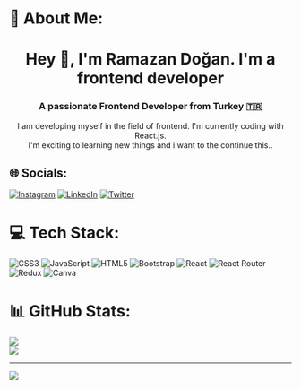 # 💫 About Me:
<h1 align="center">Hey 👋, I'm Ramazan Doğan. I'm a frontend developer</h1>
<h3 align="center">A passionate Frontend Developer from Turkey 🇹🇷</h3>
<p align="center">I am developing myself in the field of frontend. I'm currently coding with React.js. </br> I'm exciting to learning new things and i want to the continue this..</p>

## 🌐 Socials:
[![Instagram](https://img.shields.io/badge/Instagram-%23E4405F.svg?logo=Instagram&logoColor=white)](https://instagram.com/ramazandogna) [![LinkedIn](https://img.shields.io/badge/LinkedIn-%230077B5.svg?logo=linkedin&logoColor=white)](https://linkedin.com/in/ramazandogna) [![Twitter](https://img.shields.io/badge/Twitter-%231DA1F2.svg?logo=Twitter&logoColor=white)](https://twitter.com/ramazandogna) 

# 💻 Tech Stack:
![CSS3](https://img.shields.io/badge/css3-%231572B6.svg?style=flat&logo=css3&logoColor=white) ![JavaScript](https://img.shields.io/badge/javascript-%23323330.svg?style=flat&logo=javascript&logoColor=%23F7DF1E) ![HTML5](https://img.shields.io/badge/html5-%23E34F26.svg?style=flat&logo=html5&logoColor=white) ![Bootstrap](https://img.shields.io/badge/bootstrap-%23563D7C.svg?style=flat&logo=bootstrap&logoColor=white) ![React](https://img.shields.io/badge/react-%2320232a.svg?style=flat&logo=react&logoColor=%2361DAFB) ![React Router](https://img.shields.io/badge/React_Router-CA4245?style=flat&logo=react-router&logoColor=white) ![Redux](https://img.shields.io/badge/redux-%23593d88.svg?style=flat&logo=redux&logoColor=white) ![Canva](https://img.shields.io/badge/Canva-%2300C4CC.svg?style=flat&logo=Canva&logoColor=white)
# 📊 GitHub Stats:
![](https://github-readme-streak-stats.herokuapp.com/?user=ramazandogna&theme=tokyonight&hide_border=true)<br/>
![](https://github-readme-stats.vercel.app/api/top-langs/?username=ramazandogna&theme=tokyonight&hide_border=true&include_all_commits=false&count_private=false&layout=compact)

---
[![](https://visitcount.itsvg.in/api?id=ramazandogna&icon=0&color=0)](https://visitcount.itsvg.in)
